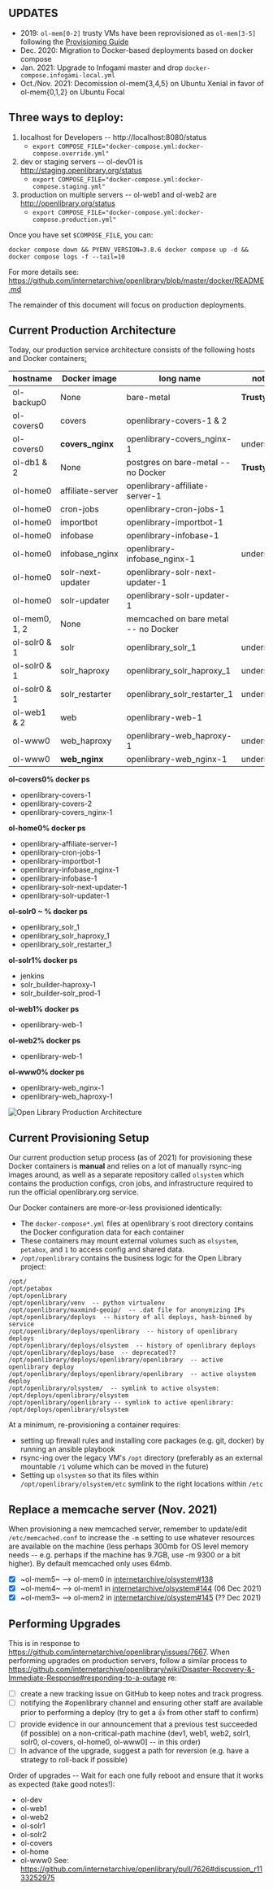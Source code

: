 ## UPDATES
- 2019: `ol-mem[0-2]` trusty VMs have been reprovisioned as `ol-mem[3-5]` following the [Provisioning Guide](https://github.com/internetarchive/openlibrary/wiki/Provisioning-Guide)
- Dec. 2020: Migration to Docker-based deployments based on docker compose
- Jan. 2021: Upgrade to Infogami master and drop `docker-compose.infogami-local.yml`
- Oct./Nov. 2021: Decomission ol-mem{3,4,5} on Ubuntu Xenial in favor of ol-mem{0,1,2} on Ubuntu Focal

## Three ways to deploy:
1. localhost for Developers -- http://localhost:8080/status
    * `export COMPOSE_FILE="docker-compose.yml:docker-compose.override.yml"`
2. dev or staging servers -- ol-dev01 is http://staging.openlibrary.org/status
    * `export COMPOSE_FILE="docker-compose.yml:docker-compose.staging.yml"`
3. production on multiple servers -- ol-web1 and ol-web2 are http://openlibrary.org/status
    * `export COMPOSE_FILE="docker-compose.yml:docker-compose.production.yml"`

Once you have set `$COMPOSE_FILE`, you can:
```
docker compose down && PYENV_VERSION=3.8.6 docker compose up -d && docker compose logs -f --tail=10
```

For more details see: https://github.com/internetarchive/openlibrary/blob/master/docker/README.md

The remainder of this document will focus on production deployments.
 
## Current Production Architecture
Today, our production service architecture consists of the following hosts and Docker containers[:](https://github.com/internetarchive/olsystem/wiki/Open-Library-hosts)

hostname | Docker image | long name | notes
--- | --- | --- | ---
ol-backup0 | None | bare-metal | **Trusty**
ol-covers0 | covers | openlibrary-covers-1 & 2| |
ol-covers0 | **covers_nginx** | openlibrary-covers_nginx-1 | underscore
ol-db1 & 2 | None | postgres on bare-metal -- no Docker | **Trusty**
ol-home0 | affiliate-server | openlibrary-affiliate-server-1 |
ol-home0 | cron-jobs | openlibrary-cron-jobs-1 |
ol-home0 | importbot | openlibrary-importbot-1 |
ol-home0 | infobase | openlibrary-infobase-1 |
ol-home0 | infobase_nginx | openlibrary-infobase_nginx-1 | underscore
ol-home0 | solr-next-updater | openlibrary-solr-next-updater-1 |
ol-home0 | solr-updater | openlibrary-solr-updater-1 |
ol-mem0, 1, 2 | None | memcached on bare metal -- no Docker |
ol-solr0 & 1 | solr | openlibrary_solr_1 | underscore
ol-solr0 & 1 | solr_haproxy | openlibrary_solr_haproxy_1 | underscore
ol-solr0 & 1 | solr_restarter | openlibrary_solr_restarter_1 | underscore
ol-web1 & 2 | web | openlibrary-web-1 | |
ol-www0 | web_haproxy | openlibrary-web_haproxy-1 | underscore |
ol-www0 | **web_nginx** | openlibrary-web_nginx-1 | underscore |

**ol-covers0% docker ps**
* openlibrary-covers-1
* openlibrary-covers-2
* openlibrary-covers_nginx-1

**ol-home0% docker ps**
* openlibrary-affiliate-server-1
* openlibrary-cron-jobs-1
* openlibrary-importbot-1
* openlibrary-infobase_nginx-1
* openlibrary-infobase-1
* openlibrary-solr-next-updater-1
* openlibrary-solr-updater-1

**ol-solr0 ~ % docker ps**
* openlibrary_solr_1
* openlibrary_solr_haproxy_1
* openlibrary_solr_restarter_1

**ol-solr1% docker ps**
* jenkins
* solr_builder-haproxy-1
* solr_builder-solr_prod-1

**ol-web1% docker ps**
* openlibrary-web-1

**ol-web2% docker ps**
* openlibrary-web-1

**ol-www0% docker ps**
* openlibrary-web_nginx-1
* openlibrary-web_haproxy-1

![Open Library Production Architecture](https://archive.org/download/openlibrary-documentation/openlibrary-production-architecture.png)

## Current Provisioning Setup
Our current production setup process (as of 2021) for provisioning these Docker containers is **manual** and relies on a lot of manually rsync-ing images around, as well as a separate repository called `olsystem` which contains the production configs, cron jobs, and infrastructure required to run the official openlibrary.org service.

Our Docker containers are more-or-less provisioned identically:
- The `docker-compose*.yml` files at openlibrary`s root directory contains the Docker configuration data for each container
- These containers may mount external volumes such as `olsystem`, `petabox`, and `1` to access config and shared data.
- `/opt/openlibrary` contains the business logic for the Open Library project:
```
/opt/
/opt/petabox
/opt/openlibrary
/opt/openlibrary/venv  -- python virtualenv
/opt/openlibrary/maxmind-geoip/  -- .dat file for anonymizing IPs
/opt/openlibrary/deploys  -- history of all deploys, hash-binned by service
/opt/openlibrary/deploys/openlibrary  -- history of openlibrary deploys
/opt/openlibrary/deploys/olsystem  -- history of openlibrary deploys
/opt/openlibrary/deploys/base  -- deprecated??
/opt/openlibrary/deploys/openlibrary/openlibrary  -- active openlibrary deploy
/opt/openlibrary/deploys/openlibrary/openlibrary  -- active olsystem deploy
/opt/openlibrary/olsystem/  -- symlink to active olsystem: /opt/deploys/openlibrary/olsystem
/opt/openlibrary/openlibrary -- symlink to active openlibrary: /opt/deploys/openlibrary/olsystem
```

At a minimum, re-provisioning a container requires:
- setting up firewall rules and installing core packages (e.g. git, docker) by running an ansible playbook
- rsync-ing over the legacy VM's `/opt` directory (preferably as an external mountable `/1` volume which can be moved in the future)
- Setting up `olsystem` so that its files within `/opt/openlibrary/olsystem/etc` symlink to the right locations within `/etc`

## Replace a memcache server (Nov. 2021)

When provisioning a new memcached server, remember to update/edit `/etc/memcached.conf` to increase the `-m` setting to use whatever resources are available on the machine (less perhaps 300mb for OS level memory needs -- e.g. perhaps if the machine has 9.7GB, use -m 9300 or a bit higher). By default memcached only uses 64mb.

* [x] ~ol-mem5~ --> ol-mem0 in [internetarchive/olsystem#138](https://github.com/internetarchive/olsystem/pull/138)
* [x] ~ol-mem4~ --> ol-mem1 in [internetarchive/olsystem#144](https://github.com/internetarchive/olsystem/pull/144) (06 Dec 2021)
* [x] ~ol-mem3~ --> ol-mem2 in [internetarchive/olsystem#145](https://github.com/internetarchive/olsystem/pull/145) (?? Dec 2021)

## Performing Upgrades

This is in response to https://github.com/internetarchive/openlibrary/issues/7667. When performing upgrades on production servers, follow a similar process to https://github.com/internetarchive/openlibrary/wiki/Disaster-Recovery-&-Immediate-Response#responding-to-a-outage re:
- [ ] create a new tracking issue on GitHub to keep notes and track progress.
- [ ] notifying the #openlibrary channel and ensuring other staff are available prior to performing a deploy (try to get a 👍 from other staff to confirm)
- [ ] provide evidence in our announcement that a previous test succeeded (if possible) on a non-critical-path machine (dev1, web1, web2, solr1, solr0, ol-covers, ol-home0, ol-www0] -- in this order)
- [ ] In advance of the upgrade, suggest a path for reversion (e.g. have a strategy to roll-back if possible)

Order of upgrades -- Wait for each one fully reboot and ensure that it works as expected (take good notes!):
- ol-dev 
- ol-web1
- ol-web2
- ol-solr1
- ol-solr2
- ol-covers
- ol-home
- ol-www0
See: https://github.com/internetarchive/openlibrary/pull/7626#discussion_r1133252975